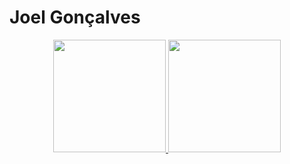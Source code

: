 # **Joel Gonçalves**

<!-- ## Full stack developer -->
<div align="center">
  <a href="https://github.com/joelgon">
  <img height="180em" src="https://github-readme-stats.vercel.app/api?username=joelgon&show_icons=true&theme=tokyonight&include_all_commits=true&count_private=true&hide_rank=true"/>
  <img height="180em" src="https://github-readme-stats.vercel.app/api/top-langs/?username=joelgon&layout=compact&langs_count=7&theme=tokyonight&count_private=true&hide_rank=true"/>
</div>
   
